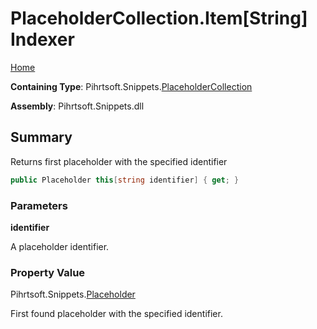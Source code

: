 # PlaceholderCollection\.Item\[String\] Indexer

[Home](../../../../README.md)

**Containing Type**: Pihrtsoft\.Snippets\.[PlaceholderCollection](../README.md)

**Assembly**: Pihrtsoft\.Snippets\.dll

## Summary

Returns first placeholder with the specified identifier

```csharp
public Placeholder this[string identifier] { get; }
```

### Parameters

**identifier**

A placeholder identifier\.

### Property Value

Pihrtsoft\.Snippets\.[Placeholder](../../Placeholder/README.md)

First found placeholder with the specified identifier\.